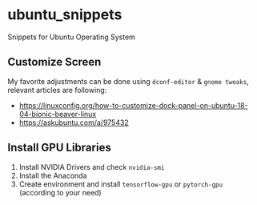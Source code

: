 # ubuntu_snippets
Snippets for Ubuntu Operating System

## Customize Screen
My favorite adjustments can be done using `dconf-editor` & `gnome tweaks`, relevant articles are following:
* https://linuxconfig.org/how-to-customize-dock-panel-on-ubuntu-18-04-bionic-beaver-linux
* https://askubuntu.com/a/975432

## Install GPU Libraries
1. Install NVIDIA Drivers and check `nvidia-smi`
2. Install the Anaconda
3. Create environment and install `tensorflow-gpu` or `pytorch-gpu` (according to your need)
